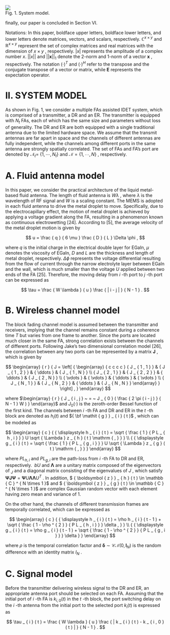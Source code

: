 ![](tmplg4togq0/1420895ada144ef8fae110f292ca1248ca6c226eb17cb1ef8412deb8f8e20a69.jpg)  
Fig. 1. System model.  

finally, our paper is concluded in Section VI.  

Notations: In this paper, boldface upper letters, boldface lower letters, and lower letters denote matrices, vectors, and scalars, respectively. $\mathbb { C } ^ { x \times y }$ and $\mathbb { R } ^ { x \times y }$ represent the set of complex matrices and real matrices with the dimension of $x \times y$ , respectively. $| x |$ represents the amplitude of a complex number $x . \ | | x | |$ and $| | { \pmb x } | | _ { 1 }$ denote the 2-norm and 1-norm of a vector $\scriptstyle { \pmb x }$ , respectively. The notation $( \cdot ) ^ { T }$ and $( \cdot ) ^ { H }$ refer to the transpose and the conjugate transpose of a vector or matrix, while $\mathbf { E }$ represents the expectation operator.  

# II. SYSTEM MODEL  

As shown in Fig. 1, we consider a multiple FAs assisted IDET system, which is comprised of a transmitter, a DR and an ER. The transmitter is equipped with $N _ { t }$ FAs, each of which has the same size and parameters without loss of generality. The DR and ER are both equipped with a single traditional antenna due to the limited hardware space. We assume that the transmit antennas are far apart in space and the channels of different antennas are fully independent, while the channels among different ports in the same antenna are strongly spatially correlated. The set of FAs and FA’s port are denoted by $\mathcal { N } _ { t } =$ $\{ 1 , \cdots , N _ { t } \}$ and $\mathcal { N } = \{ 1 , \cdots , N \}$ , respectively.  

# A. Fluid antenna model  

In this paper, we consider the practical architecture of the liquid metal-based fluid antenna. The length of fluid antenna is $W \lambda$ , where $\lambda$ is the wavelength of RF signal and $W$ is a scaling constant. The MEMS is adopted in each fluid antenna to drive the metal droplet to move. Specifically, due to the electrocapillary effect, the motion of metal droplet is achieved by applying a voltage gradient along the FA, resulting in a phenomenon known as continuous electrowetting [24]. According to [5], the average velocity of the metal droplet motion is given by  

$$
u = \frac { q } { 6 \mu } \frac { D } { L } \Delta \phi ,
$$  

where $q$ is the initial charge in the electrical double layer for EGaIn, $\mu$ denotes the viscosity of EGaIn, $D$ and $L$ are the thickness and length of metal droplet, respectively. $\Delta \phi$ represents the voltage differential resulting from the flow of current through the narrow electrolyte layer between EGaIn and the wall, which is much smaller than the voltage $U$ applied between two ends of the FA [25]. Therefore, the moving delay from $i$ -th port to $j$ -th port can be expressed as  

$$
\tau = \frac { W \lambda } { u } \frac { | i - j | } { N - 1 } .
$$  

# B. Wireless channel model  

The block fading channel model is assumed between the transmitter and receivers, implying that the channel remains constant during a coherence time $T$ but varies from one frame to another. Since the ports are located much closer in the same FA, strong correlation exists between the channels of different ports. Following Jake’s two dimensional correlation model [26], the correlation between any two ports can be represented by a matrix $\boldsymbol { J }$ , which is given by  

$$
\begin{array} { r } { J = \left[ { \begin{array} { c c c c } { J _ { 1 , 1 } } & { J _ { 1 , 2 } } & { \ddots } & { J _ { 1 , N } } \\ { J _ { 2 , 1 } } & { J _ { 2 , 2 } } & { \ddots } & { J _ { 2 , N } } \\ { \vdots } & { \vdots } & { \ddots } & { \vdots } \\ { J _ { N , 1 } } & { J _ { N , 2 } } & { \ddots } & { J _ { N , N } } \end{array} } \right] , } \end{array}
$$  

where $\begin{array} { r } { J _ { i , j } ~ = ~ J _ { 0 } ( \frac { 2 \pi ( i - j ) } { N - 1 } W ) } \end{array}$ and $J _ { 0 } ( \cdot )$ is the zeroth-order Bessel function of the first kind. The channels between $i$ -th FA and DR and ER in the $t$ -th block are denoted as ${ \mathbf { } } h _ { i } ( t )$ and ${ \bf \mathit { g } } _ { i } ( t )$ , which can be modeled as  

$$
\begin{array} { c } { { \displaystyle h _ { i } ( t ) = \sqrt { \frac { 1 } { P L _ { h , i } } } U \sqrt { \Lambda } z _ { h } ( t ) \mathrm { , } } } \\ { { \displaystyle g _ { i } ( t ) = \sqrt { \frac { 1 } { P L _ { g , i } } } U \sqrt { \Lambda } z _ { g } ( t ) \mathrm { , } } } \end{array}
$$  

where $P L _ { h , i }$ and $P L _ { g , i }$ are the path-loss from $i$ -th FA to DR and ER, respectively. $\ b { U }$ and $\pmb { \Lambda }$ are a unitary matrix composed of the eigenvectors of $_ { J }$ and a diagonal matrix consisting of the eigenvalues of $J$ , which satisfy $\mathbf { \Psi } \mathbf { J } \mathbf { \Psi } = \mathbf { \Psi } U \mathbf { \Lambda } \mathbf { \Lambda } U ^ { T }$ . In addition, $ { \boldsymbol { z } } _ { h } ( t ) \in \mathbb { C } ^ { N \times 1 }$ and $ { \boldsymbol { z } } _ { g } ( t ) \in \mathbb { C } ^ { N \times 1 }$ are complex Gaussian random vector with each element having zero mean and variance of 1.  

On the other hand, the channels of different transmission frames are temporally correlated, which can be expressed as  

$$
\begin{array} { c } { { \displaystyle h _ { i } ( t ) = \rho h _ { i } ( t - 1 ) + \sqrt { \frac { 1 - \rho ^ { 2 } } { P L _ { h , i } } } \delta , } } \\ { { \displaystyle g _ { i } ( t ) = \rho g _ { i } ( t - 1 ) + \sqrt { \frac { 1 - \rho ^ { 2 } } { P L _ { g , i } } } \delta } } \end{array}
$$  

where $\rho$ is the temporal correlation factor and $\pmb { \delta } \sim \mathcal { C } \mathcal { N } ( 0 , \pmb { I } _ { N } )$ is the random difference with an identity matrix $I _ { N }$ .  

# C. Signal model  

Before the transmitter delivering wireless signal to the DR and ER, an appropriate antenna port should be selected on each FA. Assuming that the initial port of $i$ -th FA is $k _ { i , 0 } ( t )$ in the $t$ -th block, the port switching delay on the $i$ -th antenna from the initial port to the selected port $k _ { i } ( t )$ is expressed as  

$$
\tau _ { i } ( t ) = \frac { W \lambda } { u } \frac { | k _ { i } ( t ) - k _ { i , 0 } ( t ) | } { N - 1 } .
$$  